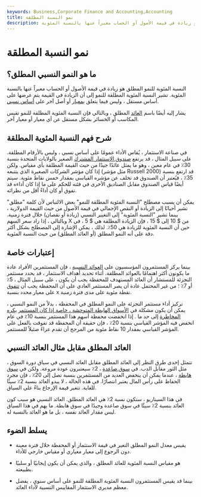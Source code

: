 ```yaml
---
keywords: Business,Corporate Finance and Accounting,Accounting
title: نمو النسبة المطلقة
description: النسبة المئوية للنمو المطلق هو زيادة في قيمة الأصول أو الحساب معبراً عنها بالنسبة المئوية.
---
```


# نمو النسبة المطلقة
## ما هو النمو النسبي المطلق؟

النسبة المئوية للنمو المطلق هو زيادة في قيمة الأصول أو الحساب معبراً عنها بالنسبة المئوية. تشير النسبة المئوية المطلقة للنمو إلى أن الزيادة في القيمة يتم عرضها على أساس مستقل ، وليس فيما يتعلق [بمعيار](/benchmark) أو أصل آخر على [أساس نسبي](/relativereturn).

يشار إليه أيضًا باسم [العائد](/absolutereturn) المطلق ، وبالتالي فإن النسبة المئوية المطلقة للنمو تقيس المكاسب أو الخسائر بشكل مستقل عن أي معيار أو معيار آخر.

## شرح فهم النسبة المئوية المطلقة

في صناعة الاستثمار ، يُقاس الأداء عمومًا على أساس نسبي ، وليس بالأرقام المطلقة. على سبيل المثال ، قد يرتفع [صندوق الاستثمار المشترك](/mutualfund) الصغير بالولايات المتحدة بنسبة 30٪ في عام معين ، وهو ما يمثل عائدًا جيدًا من حيث القيمة المطلقة بأي مقياس. ولكن إذا كان مؤشر الشركات الصغيرة الذي يتتبعه (مثل مؤشر Russell 2000) قد ارتفع بنسبة 35٪ ، فيُعتبر أن الصندوق قد تخلف عن مؤشره القياسي بمقدار خمس نقاط مئوية. سيتم أيضًا قياس الصندوق مقابل الصناديق الأخرى في فئته للحكم على ما إذا كان أداءه قد تفوق أو كان أداءً أقل من نظرائه.

يمكن أن يسبب مصطلح "النسبة المئوية المطلقة للنمو" بعض الالتباس لأن كلمة "مطلق" تشير أحيانًا إلى الزيادة أو النقص الإجمالي في قيمة الأصول من حيث القيمة الدولارية ، بينما تشير "النسبة المئوية" إلى التغيير النسبي (زيادة أو نقصان) خلال فترة زمنية. وبالتالي ، إذا زاد سعر السهم X من $ 10 إلى $ 15 ، فإن الزيادة المطلقة هي $ 5 ، في حين أن النسبة المئوية للزيادة هي 50٪. لذلك ، يمكن الإشارة إلى المصطلح بشكل أكثر دقة على أنه النمو المطلق (أو العائد المطلق) من حيث النسبة المئوية.

## إعتبارات خاصة

بينما يركز المستثمرون المؤسسيون على [العوائد النسبية](/relativereturn) ، فإن المستثمرين الأفراد عادة ما يكونون أكثر اهتمامًا بالعوائد المطلقة. أثناء تحديد أهداف الاستثمار ، قد يحدد مستثمر التجزئة للمستشار أن العائد المستهدف للمحفظة يجب أن يكون ، على سبيل المثال ، 5٪ أو 7٪ ؛ من غير المحتمل عادة أن يصر المستثمر العادي على أن المحفظة يجب أن [تتفوق](/outperform) على معيار محدد بنسبة x نقطة مئوية على مدى فترة زمنية.

تركيز أداء مستثمر التجزئة على النمو المطلق في المحفظة ، بدلاً من النمو النسبي ، يمكن أن يكون مشكلة في [الأسواق الهابطة المتوحشة ، خاصة إذا كان المستثمر](/bearmarket) [يكره المخاطرة](/riskaverse) إلى حد ما . إذا انخفضت محفظة أسهم هذا المستثمر بنسبة 10٪ في عام انخفض فيه المؤشر القياسي بنسبة 20٪ ، فإن حقيقة أن المحفظة قد تفوقت بالفعل على المؤشر القياسي بمقدار 10 نقاط مئوية من المرجح أن تقدم عزاءً ضئيلاً للمستثمر.

## العائد المطلق مقابل مثال العائد النسبي

تتمثل إحدى طرق النظر إلى العائد المطلق مقابل العائد النسبي في سياق دورة السوق ، مثل الثور مقابل الدب. في [سوق صاعدة](/bullmarket) ، 2٪ سيعتبرون عودة مروعة. ولكن في [سوق هابطة](/bearmarket) ، عندما يمكن أن ينخفض العديد من المستثمرين بنسبة تصل إلى 20٪ ، فإن مجرد الحفاظ على رأس المال يعتبر انتصارًا. في هذه الحالة ، لا يبدو العائد بنسبة 2٪ سيئًا للغاية. تتغير قيمة الإرجاع بناءً على السياق.

في هذا السيناريو ، ستكون نسبة 2٪ هي العائد المطلق. العائد النسبي هو سبب كون العائد بنسبة 2٪ سيئًا في سوق صاعدة وجيدًا في سوق هابطة. ما يهم في هذا السياق ليس مقدار العائد نفسه ، بل ما هو العائد بالنسبة له.

## يسلط الضوء

- يقيس معدل النمو المطلق التغير في قيمة الاستثمار أو المحفظة خلال فترة معينة دون الرجوع إلى معيار معياري أو مقياس خارجي للأداء.

- هو مقياس النسبة المئوية للعائد المطلق ، والذي يمكن أن يكون إيجابيًا أو سلبيًا بطبيعته.

- بينما قد يقيس المستثمرون النسبة المئوية المطلقة للنمو على أساس سنوي ، يفضل معظم مديري الاستثمار المقاييس النسبية لأداء العائد.

